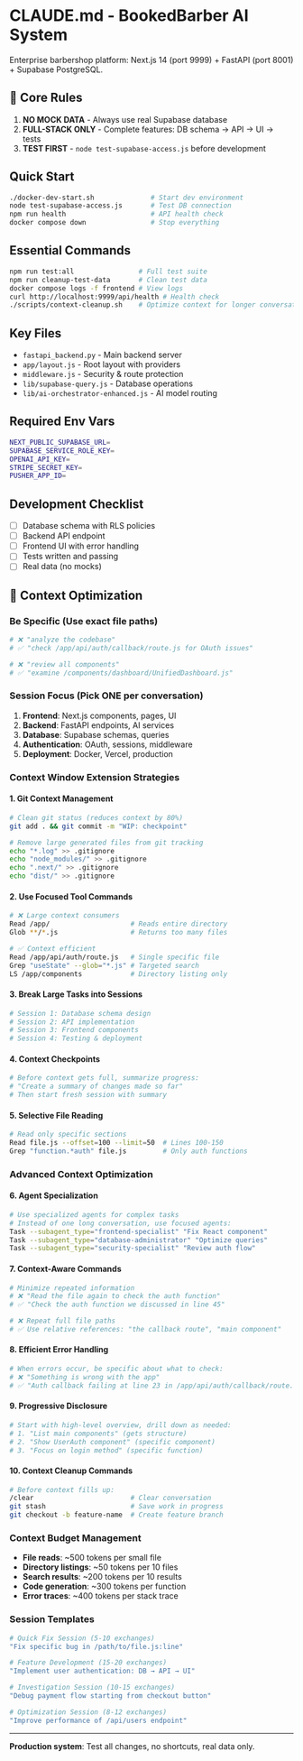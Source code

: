 # CLAUDE.md - BookedBarber AI System

Enterprise barbershop platform: Next.js 14 (port 9999) + FastAPI (port 8001) + Supabase PostgreSQL.

## 🚨 Core Rules
1. **NO MOCK DATA** - Always use real Supabase database
2. **FULL-STACK ONLY** - Complete features: DB schema → API → UI → tests
3. **TEST FIRST** - `node test-supabase-access.js` before development

## Quick Start
```bash
./docker-dev-start.sh              # Start dev environment
node test-supabase-access.js       # Test DB connection
npm run health                     # API health check
docker compose down                # Stop everything
```

## Essential Commands
```bash
npm run test:all                # Full test suite
npm run cleanup-test-data       # Clean test data
docker compose logs -f frontend # View logs
curl http://localhost:9999/api/health # Health check
./scripts/context-cleanup.sh    # Optimize context for longer conversations
```

## Key Files
- `fastapi_backend.py` - Main backend server
- `app/layout.js` - Root layout with providers
- `middleware.js` - Security & route protection
- `lib/supabase-query.js` - Database operations
- `lib/ai-orchestrator-enhanced.js` - AI model routing

## Required Env Vars
```bash
NEXT_PUBLIC_SUPABASE_URL=
SUPABASE_SERVICE_ROLE_KEY=
OPENAI_API_KEY=
STRIPE_SECRET_KEY=
PUSHER_APP_ID=
```

## Development Checklist
- [ ] Database schema with RLS policies
- [ ] Backend API endpoint 
- [ ] Frontend UI with error handling
- [ ] Tests written and passing
- [ ] Real data (no mocks)

## 🚀 Context Optimization

### Be Specific (Use exact file paths)
```bash
# ❌ "analyze the codebase"
# ✅ "check /app/api/auth/callback/route.js for OAuth issues"

# ❌ "review all components"  
# ✅ "examine /components/dashboard/UnifiedDashboard.js"
```

### Session Focus (Pick ONE per conversation)
1. **Frontend**: Next.js components, pages, UI
2. **Backend**: FastAPI endpoints, AI services  
3. **Database**: Supabase schemas, queries
4. **Authentication**: OAuth, sessions, middleware
5. **Deployment**: Docker, Vercel, production

### Context Window Extension Strategies

#### 1. Git Context Management
```bash
# Clean git status (reduces context by 80%)
git add . && git commit -m "WIP: checkpoint"

# Remove large generated files from git tracking
echo "*.log" >> .gitignore
echo "node_modules/" >> .gitignore
echo ".next/" >> .gitignore
echo "dist/" >> .gitignore
```

#### 2. Use Focused Tool Commands
```bash
# ❌ Large context consumers
Read /app/                    # Reads entire directory
Glob **/*.js                  # Returns too many files

# ✅ Context efficient
Read /app/api/auth/route.js   # Single specific file
Grep "useState" --glob="*.js" # Targeted search
LS /app/components            # Directory listing only
```

#### 3. Break Large Tasks into Sessions
```bash
# Session 1: Database schema design
# Session 2: API implementation  
# Session 3: Frontend components
# Session 4: Testing & deployment
```

#### 4. Context Checkpoints
```bash
# Before context gets full, summarize progress:
# "Create a summary of changes made so far"
# Then start fresh session with summary
```

#### 5. Selective File Reading
```bash
# Read only specific sections
Read file.js --offset=100 --limit=50  # Lines 100-150
Grep "function.*auth" file.js         # Only auth functions
```

### Advanced Context Optimization

#### 6. Agent Specialization
```bash
# Use specialized agents for complex tasks
# Instead of one long conversation, use focused agents:
Task --subagent_type="frontend-specialist" "Fix React component"
Task --subagent_type="database-administrator" "Optimize queries"
Task --subagent_type="security-specialist" "Review auth flow"
```

#### 7. Context-Aware Commands
```bash
# Minimize repeated information
# ❌ "Read the file again to check the auth function"
# ✅ "Check the auth function we discussed in line 45"

# ❌ Repeat full file paths
# ✅ Use relative references: "the callback route", "main component"
```

#### 8. Efficient Error Handling
```bash
# When errors occur, be specific about what to check:
# ❌ "Something is wrong with the app"
# ✅ "Auth callback failing at line 23 in /app/api/auth/callback/route.js"
```

#### 9. Progressive Disclosure
```bash
# Start with high-level overview, drill down as needed:
# 1. "List main components" (gets structure)
# 2. "Show UserAuth component" (specific component)
# 3. "Focus on login method" (specific function)
```

#### 10. Context Cleanup Commands
```bash
# Before context fills up:
/clear                        # Clear conversation
git stash                     # Save work in progress
git checkout -b feature-name  # Create feature branch
```

### Context Budget Management
- **File reads**: ~500 tokens per small file
- **Directory listings**: ~50 tokens per 10 files  
- **Search results**: ~200 tokens per 10 results
- **Code generation**: ~300 tokens per function
- **Error traces**: ~400 tokens per stack trace

### Session Templates
```bash
# Quick Fix Session (5-10 exchanges)
"Fix specific bug in /path/to/file.js:line"

# Feature Development (15-20 exchanges)  
"Implement user authentication: DB → API → UI"

# Investigation Session (10-15 exchanges)
"Debug payment flow starting from checkout button"

# Optimization Session (8-12 exchanges)
"Improve performance of /api/users endpoint"
```

---
**Production system**: Test all changes, no shortcuts, real data only.